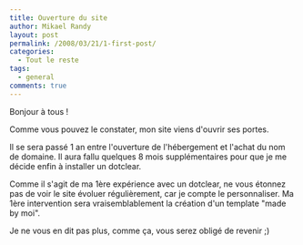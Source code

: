 ```yaml
---
title: Ouverture du site
author: Mikael Randy
layout: post
permalink: /2008/03/21/1-first-post/
categories:
  - Tout le reste
tags:
  - general
comments: true
---
```

Bonjour à tous !

Comme vous pouvez le constater, mon site viens d'ouvrir ses portes.

Il se sera passé 1 an entre l'ouverture de l'hébergement et l'achat du nom de domaine. Il aura fallu quelques 8 mois supplémentaires pour que je me décide enfin à installer un dotclear.

Comme il s'agit de ma 1ère expérience avec un dotclear, ne vous étonnez pas de voir le site évoluer régulièrement, car je compte le personnaliser. Ma 1ère intervention sera vraisemblablement la création d'un template "made by moi".

Je ne vous en dit pas plus, comme ça, vous serez obligé de revenir ;)
